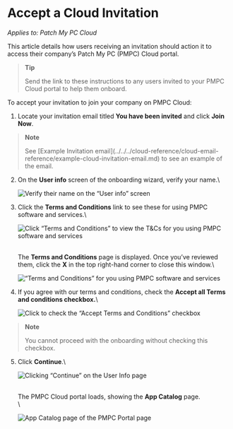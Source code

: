# Accept a Cloud Invitation

_Applies to: Patch My PC Cloud_

This article details how users receiving an invitation should action it to access their company’s Patch My PC (PMPC) Cloud portal.

> **Tip**
>
> Send the link to these instructions to any users invited to your PMPC Cloud portal to help them onboard.

To accept your invitation to join your company on PMPC Cloud:

1. Locate your invitation email titled **You have been invited** and click **Join Now**.

> **Note**
>
> See \[Example Invitation email]\(../../../cloud-reference/cloud-email-reference/example-cloud-invitation-email.md) to see an example of the email.

2.  On the **User info** screen of the onboarding wizard, verify your name.\\

    ![Verify their name on the “User info” screen](../../../../.gitbook/assets/image-\(1383\).png)
3.  Click the **Terms and Conditions** link to see these for using PMPC software and services.\\

    ![Click “Terms and Conditions” to view the T\&Cs for you using PMPC software and services](../../../../.gitbook/assets/image-\(1384\).png)

    \
    The **Terms and Conditions** page is displayed. Once you’ve reviewed them, click the **X** in the top right-hand corner to close this window.\\

    ![“Terms and Conditions” for you using PMPC software and services](../../../../.gitbook/assets/image-\(1385\).png)
4.  If you agree with our terms and conditions, check the **Accept all Terms and conditions checkbox.**\\

    ![Click to check the “Accept Terms and Conditions” checkbox](../../../../.gitbook/assets/image-\(1386\).png)

> **Note**
>
> You cannot proceed with the onboarding without checking this checkbox.

5.  Click **Continue**.\\

    ![Clicking “Continue” on the User Info page](../../../../.gitbook/assets/image-\(1388\).png)

    \
    The PMPC Cloud portal loads, showing the **App Catalog** page.\
    \\

    ![App Catalog page of the PMPC Portal page](../../../../.gitbook/assets/image-\(636\).png)
